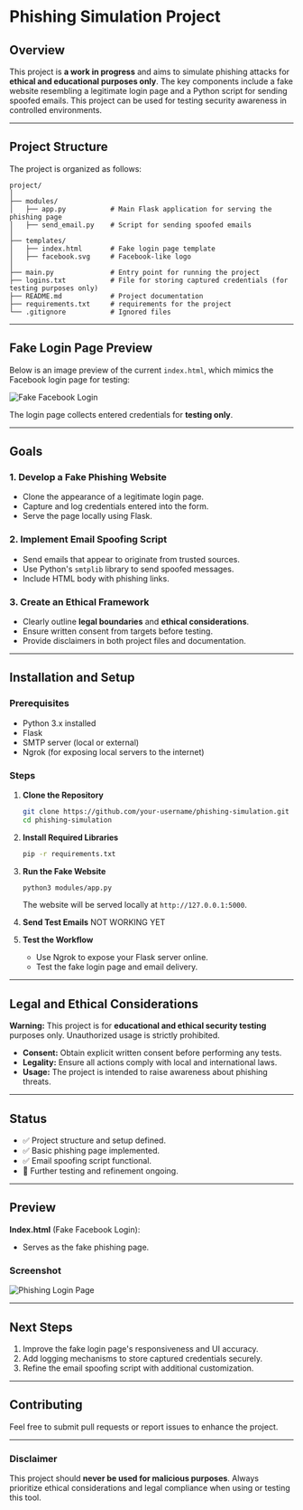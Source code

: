 
# Phishing Simulation Project

## Overview
This project is **a work in progress** and aims to simulate phishing attacks for **ethical and educational purposes only**. The key components include a fake website resembling a legitimate login page and a Python script for sending spoofed emails. This project can be used for testing security awareness in controlled environments.

---

## Project Structure
The project is organized as follows:
```
project/
│
├── modules/
│   ├── app.py           # Main Flask application for serving the phishing page
│   ├── send_email.py    # Script for sending spoofed emails
│
├── templates/
│   ├── index.html       # Fake login page template
│   ├── facebook.svg     # Facebook-like logo
│
├── main.py              # Entry point for running the project
├── logins.txt           # File for storing captured credentials (for testing purposes only)
├── README.md            # Project documentation
├── requirements.txt     # requirements for the project
└── .gitignore           # Ignored files
```

---

## Fake Login Page Preview
Below is an image preview of the current `index.html`, which mimics the Facebook login page for testing:

![Fake Facebook Login](image.png)

The login page collects entered credentials for **testing only**.

---

## Goals

### 1. Develop a Fake Phishing Website
- Clone the appearance of a legitimate login page.
- Capture and log credentials entered into the form.
- Serve the page locally using Flask.

### 2. Implement Email Spoofing Script
- Send emails that appear to originate from trusted sources.
- Use Python's `smtplib` library to send spoofed messages.
- Include HTML body with phishing links.

### 3. Create an Ethical Framework
- Clearly outline **legal boundaries** and **ethical considerations**.
- Ensure written consent from targets before testing.
- Provide disclaimers in both project files and documentation.

---

## Installation and Setup

### Prerequisites
- Python 3.x installed
- Flask
- SMTP server (local or external)
- Ngrok (for exposing local servers to the internet)

### Steps
1. **Clone the Repository**
   ```bash
   git clone https://github.com/your-username/phishing-simulation.git
   cd phishing-simulation
   ```

2. **Install Required Libraries**
   ```bash
   pip -r requirements.txt
   ```

3. **Run the Fake Website**
   ```bash
   python3 modules/app.py
   ```
   The website will be served locally at `http://127.0.0.1:5000`.


4. **Send Test Emails**
   NOT WORKING YET

5. **Test the Workflow**
   - Use Ngrok to expose your Flask server online.
   - Test the fake login page and email delivery.

---

## Legal and Ethical Considerations
**Warning:** This project is for **educational and ethical security testing** purposes only. Unauthorized usage is strictly prohibited.

- **Consent:** Obtain explicit written consent before performing any tests.
- **Legality:** Ensure all actions comply with local and international laws.
- **Usage:** The project is intended to raise awareness about phishing threats.

---

## Status
- ✅ Project structure and setup defined.
- ✅ Basic phishing page implemented.
- ✅ Email spoofing script functional.
- 🔧 Further testing and refinement ongoing.

---

## Preview
**Index.html** (Fake Facebook Login):
- Serves as the fake phishing page.

### Screenshot
![Phishing Login Page](obraz.png)

---

## Next Steps
1. Improve the fake login page's responsiveness and UI accuracy.
2. Add logging mechanisms to store captured credentials securely.
3. Refine the email spoofing script with additional customization.

---

## Contributing
Feel free to submit pull requests or report issues to enhance the project.

---

### Disclaimer
This project should **never be used for malicious purposes**. Always prioritize ethical considerations and legal compliance when using or testing this tool.
